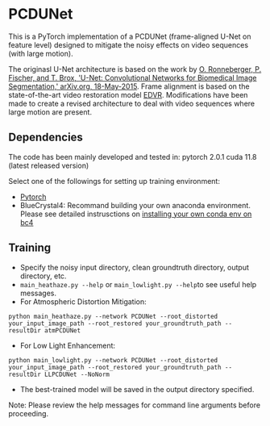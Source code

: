 # PCDUNet

This is a PyTorch implementation of a PCDUNet (frame-aligned U-Net on feature level) designed to mitigate the noisy effects on video sequences (with large motion). 

The originasl U-Net architecture is based on the work by [O. Ronneberger, P. Fischer, and T. Brox, 'U-Net: Convolutional Networks for Biomedical Image Segmentation,' arXiv.org, 18-May-2015](https://arxiv.org/abs/1505.04597). Frame alignment is based on the state-of-the-art video restoration model [EDVR](https://github.com/xinntao/EDVR). Modifications have been made to create a revised architecture to deal with video sequences where large motion are present.

## Dependencies
The code has been mainly developed and tested in:
pytorch 2.0.1 cuda 11.8 (latest released version)

Select one of the followings for setting up training environment:
* [Pytorch](https://pytorch.org/) 
* BlueCrystal4: Recommand building your own anaconda environment. Please see detailed instrusctions on [installing your own conda env on bc4](https://www.acrc.bris.ac.uk/protected/hpc-docs/software/python_conda.html)


## Training
* Specify the noisy input directory, clean groundtruth directory, output directory, etc.
* ```main_heathaze.py --help``` or ```main_lowlight.py --help```to see useful help messages.
* For Atmospheric Distortion Mitigation:
```
python main_heathaze.py --network PCDUNet --root_distorted your_input_image_path --root_restored your_groundtruth_path --resultDir atmPCDUNet 
```
* For Low Light Enhancement:
```
python main_lowlight.py --network PCDUNet --root_distorted your_input_image_path --root_restored your_groundtruth_path --resultDir LLPCDUNet --NoNorm
```
* The best-trained model will be saved in the output directory specified.

Note: Please review the help messages for command line arguments before proceeding.
